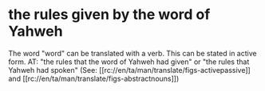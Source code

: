 # the rules given by the word of Yahweh

The word "word" can be translated with a verb. This can be stated in active form. AT: "the rules that the word of Yahweh had given" or "the rules that Yahweh had spoken" (See: [[rc://en/ta/man/translate/figs-activepassive]] and [[rc://en/ta/man/translate/figs-abstractnouns]])

